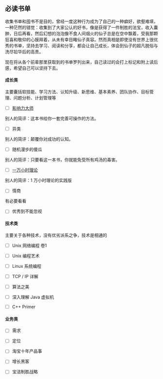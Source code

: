 
## 必读书单

收集书单和囤书不是目的，曾经一度这种行为成为了自己的一种癖好，欲壑难填，一种茫然的错觉：收集到了大家公认的好书，像是获得了一件制胜的法宝，收入囊肿，日后再看，然后幻想的泡泡像不食人间烟火的仙子总是在空中飘着，受我那颗狂喜和敬仰的心膜拜着，从未有幸目睹仙子真容。然而真相是即使没有世界上很优秀的书单，坚持去学习、阅读和分享，都会让自己成长，体会到仙子的超凡脱俗与洗尽铅华后的高贵。

现在将从各个前辈那里获取到的书单罗列出来，自己读过的会打上标记和附上读后感，希望自己可以坚持下去。

#### 成长类

主要囊括软技能、学习方法、认知升级、新思维、基本素养、团队协作、目标管理、问题分析、计划管理等

- [ ] [影响力大师](https://item.jd.com/12357674.html)

别人的简评：这本书给你一套完善可操作的方法。

- [ ] 异类

别人的简评：颠覆你对成功的认知。

- [ ] 随机漫步的傻瓜

别人的简评：只要看这一本书，你就能免受所有鸡汤的毒害。

- [ ] [一万小时理论](https://book.douban.com/subject/4726323/)

别人的简评：1 万小时理论的实践版

- [ ] 情商

有必要看看

- [ ] 优秀到不能忽视


#### 技术类

主要关于各种技术，没有优劣派系之争，技术是相通的

- [ ] Unix 网络编程 卷1

- [ ] Unix 编程艺术

- [ ] Linux 系统编程

- [ ] TCP / IP 详解

- [ ] 算法之美

- [ ] 深入理解 Java 虚拟机

- [ ] C++ Primer

#### 业务类

- [ ] 需求

- [ ] 定位

- [ ] 淘宝十年产品事

- [ ] 增长黑客

- [ ] 宝洁制胜战略
